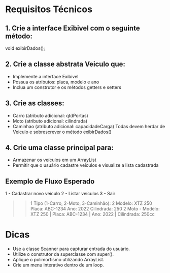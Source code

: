 # Requisitos Técnicos

## 1. Crie a interface Exibivel com o seguinte método:

void exibirDados();

## 2. Crie a classe abstrata Veiculo que:

- Implemente a interface Exibivel
- Possua os atributos: placa, modelo e ano
- Inclua um construtor e os métodos getters e setters

## 3. Crie as classes:

- Carro (atributo adicional: qtdPortas)
- Moto (atributo adicional: cilindrada)
- Caminhao (atributo adicional: capacidadeCarga)
  Todas devem herdar de Veiculo e sobrescrever o método exibirDados()

## 4. Crie uma classe principal para:

- Armazenar os veículos em um ArrayList<Veiculo>
- Permitir que o usuário cadastre veículos e visualize a lista cadastrada

## Exemplo de Fluxo Esperado

1 - Cadastrar novo veículo
2 - Listar veículos
3 - Sair

> > 1
> > Tipo (1-Carro, 2-Moto, 3-Caminhão): 2
> > Modelo: XTZ 250
> > Placa: ABC-1234
> > Ano: 2022
> > Cilindrada: 250
> > 2
> > Moto - Modelo: XTZ 250 | Placa: ABC-1234 | Ano: 2022 | Cilindrada: 250cc

# Dicas

- Use a classe Scanner para capturar entrada do usuário.
- Utilize o construtor da superclasse com super().
- Aplique o polimorfismo utilizando ArrayList<Veiculo>.
- Crie um menu interativo dentro de um loop.
